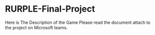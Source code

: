 # RURPLE-Final-Project
Here is The Description of the Game
Please read the document attach to the project on Microsoft teams.
